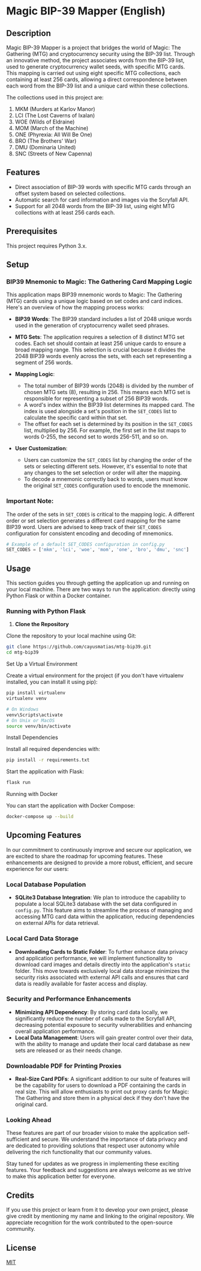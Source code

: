 # Magic BIP-39 Mapper (English)

## Description

Magic BIP-39 Mapper is a project that bridges the world of Magic: The Gathering (MTG) and cryptocurrency security using the BIP-39 list. Through an innovative method, the project associates words from the BIP-39 list, used to generate cryptocurrency wallet seeds, with specific MTG cards. This mapping is carried out using eight specific MTG collections, each containing at least 256 cards, allowing a direct correspondence between each word from the BIP-39 list and a unique card within these collections.

The collections used in this project are:

1. MKM (Murders at Karlov Manor)
2. LCI (The Lost Caverns of Ixalan)
3. WOE (Wilds of Eldraine)
4. MOM (March of the Machine)
5. ONE (Phyrexia: All Will Be One)
6. BRO (The Brothers' War)
7. DMU (Dominaria United)
8. SNC (Streets of New Capenna)

## Features

- Direct association of BIP-39 words with specific MTG cards through an offset system based on selected collections.
- Automatic search for card information and images via the Scryfall API.
- Support for all 2048 words from the BIP-39 list, using eight MTG collections with at least 256 cards each.

## Prerequisites

This project requires Python 3.x.

## Setup

### BIP39 Mnemonic to Magic: The Gathering Card Mapping Logic

This application maps BIP39 mnemonic words to Magic: The Gathering (MTG) cards using a unique logic based on set codes and card indices. Here's an overview of how the mapping process works:

- **BIP39 Words**: The BIP39 standard includes a list of 2048 unique words used in the generation of cryptocurrency wallet seed phrases.

- **MTG Sets**: The application requires a selection of 8 distinct MTG set codes. Each set should contain at least 256 unique cards to ensure a broad mapping range. This selection is crucial because it divides the 2048 BIP39 words evenly across the sets, with each set representing a segment of 256 words.

- **Mapping Logic**: 
    - The total number of BIP39 words (2048) is divided by the number of chosen MTG sets (8), resulting in 256. This means each MTG set is responsible for representing a subset of 256 BIP39 words.
    - A word's index within the BIP39 list determines its mapped card. The index is used alongside a set's position in the `SET_CODES` list to calculate the specific card within that set.
    - The offset for each set is determined by its position in the `SET_CODES` list, multiplied by 256. For example, the first set in the list maps to words 0-255, the second set to words 256-511, and so on.

- **User Customization**:
    - Users can customize the `SET_CODES` list by changing the order of the sets or selecting different sets. However, it's essential to note that any changes to the set selection or order will alter the mapping.
    - To decode a mnemonic correctly back to words, users must know the original `SET_CODES` configuration used to encode the mnemonic.

### Important Note:
The order of the sets in `SET_CODES` is critical to the mapping logic. A different order or set selection generates a different card mapping for the same BIP39 word. Users are advised to keep track of their `SET_CODES` configuration for consistent encoding and decoding of mnemonics.

```python
# Example of a default SET_CODES configuration in config.py
SET_CODES = ['mkm', 'lci', 'woe', 'mom', 'one', 'bro', 'dmu', 'snc']
```

## Usage

This section guides you through getting the application up and running on your local machine. There are two ways to run the application: directly using Python Flask or within a Docker container.

### Running with Python Flask

1. **Clone the Repository**

Clone the repository to your local machine using Git:

```bash
git clone https://github.com/cayusmatias/mtg-bip39.git
cd mtg-bip39
```

Set Up a Virtual Environment

Create a virtual environment for the project (if you don't have virtualenv installed, you can install it using pip):
```bash
pip install virtualenv
virtualenv venv

# On Windows
venv\Scripts\activate
# On Unix or MacOS
source venv/bin/activate
```

Install Dependencies

Install all required dependencies with:
```bash
pip install -r requirements.txt
```

Start the application with Flask:
```bash
flask run
```

Running with Docker

You can start the application with Docker Compose:

```bash
docker-compose up --build
```

## Upcoming Features

In our commitment to continuously improve and secure our application, we are excited to share the roadmap for upcoming features. These enhancements are designed to provide a more robust, efficient, and secure experience for our users:

### Local Database Population

- **SQLite3 Database Integration**: We plan to introduce the capability to populate a local SQLite3 database with the set data configured in `config.py`. This feature aims to streamline the process of managing and accessing MTG card data within the application, reducing dependencies on external APIs for data retrieval.

### Local Card Data Storage

- **Downloading Cards to Static Folder**: To further enhance data privacy and application performance, we will implement functionality to download card images and details directly into the application's `static` folder. This move towards exclusively local data storage minimizes the security risks associated with external API calls and ensures that card data is readily available for faster access and display.

### Security and Performance Enhancements

- **Minimizing API Dependency**: By storing card data locally, we significantly reduce the number of calls made to the Scryfall API, decreasing potential exposure to security vulnerabilities and enhancing overall application performance.
- **Local Data Management**: Users will gain greater control over their data, with the ability to manage and update their local card database as new sets are released or as their needs change.

### Downloadable PDF for Printing Proxies

- **Real-Size Card PDFs**: A significant addition to our suite of features will be the capability for users to download a PDF containing the cards in real size. This will allow enthusiasts to print out proxy cards for Magic: The Gathering and store them in a physical deck if they don't have the original card.

### Looking Ahead

These features are part of our broader vision to make the application self-sufficient and secure. We understand the importance of data privacy and are dedicated to providing solutions that respect user autonomy while delivering the rich functionality that our community values.

Stay tuned for updates as we progress in implementing these exciting features. Your feedback and suggestions are always welcome as we strive to make this application better for everyone.


## Credits

If you use this project or learn from it to develop your own project, please give credit by mentioning my name and linking to the original repository. We appreciate recognition for the work contributed to the open-source community.

## License

[MIT](https://choosealicense.com/licenses/mit/)
